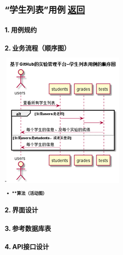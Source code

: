 ﻿<!-- markdownlint-disable MD033-->
<!-- 禁止MD033类型的警告 https://www.npmjs.com/package/markdownlint -->

# “学生列表”用例 [返回](./README.md)
## 1. 用例规约

## 2. 业务流程（顺序图）
-![sequence1](./sequence学生列表.png) 

- #### **算法（活动图）

## 2. 界面设计

## 3. 参考数据库表

## 4. API接口设计